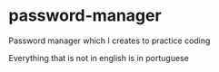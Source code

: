 # password-manager
Password manager which I creates to practice coding 

Everything that is not in english is in portuguese
